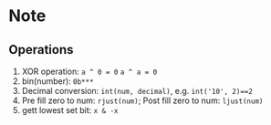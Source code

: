 # Note

## Operations

1. XOR operation: `a ^ 0 = 0`  `a ^ a = 0`
2. bin(number): `0b***`
3. Decimal conversion: `int(num, decimal)`, e.g. `int('10', 2)==2`
4. Pre fill zero to num: `rjust(num)`; Post fill zero to num: `ljust(num)`
5. gett lowest set bit: `x & -x`
